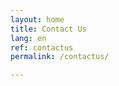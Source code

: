 ```yaml
---
layout: home
title: Contact Us
lang: en
ref: contactus
permalink: /contactus/

---
```


<script src="https://portal.hipporello.net/default/embed.js?formId=c17f48ca0bc5480887d36e6d11747a90"></script>




